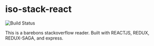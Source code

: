 # iso-stack-react
![Build Status](https://travis-ci.com/JoshuaYork/iso-stack-react.svg?branch=master)


This is a barebons stackoverflow reader.
Built with REACTJS, REDUX, REDUX-SAGA, and express.



